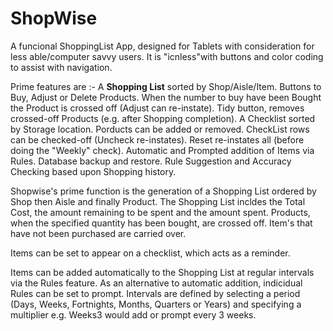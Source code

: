 # ShopWise

A funcional ShoppingList App, designed for Tablets with consideration for less able/computer savvy users. 
It is "icnless"with buttons and color coding to assist with navigation.

Prime features are :-
    A **Shopping List** sorted by Shop/Aisle/Item.
         Buttons to Buy, Adjust or Delete Products.
         When the number to buy have been Bought the Product is crossed off (Adjust can re-instate).
         Tidy button, removes crossed-off Products (e.g. after Shopping completion).
    A Checklist sorted by Storage location.
         Porducts can be added or removed.
         CheckList rows can be checked-off (Uncheck re-instates).
         Reset re-instates all (before doing the "Weekly" check).
    Automatic and Prompted addition of Items via Rules.
    Database backup and restore.
    Rule Suggestion and Accuracy Checking based upon Shopping history.
    
Shopwise's prime function is the generation of a Shopping List ordered by Shop then Aisle and finally Product.
The Shopping List incldes the Total Cost, the amount remaining to be spent and the amount spent.
Products, when the specified quantity has been bought, are crossed off.
Item's that have not been purchased are carried over.

Items can be set to appear on a checklist, which acts as a reminder.

Items can be added automatically to the Shopping List at regular intervals via the Rules feature.
As an alternative to automatic addition, indicidual Rules can be set to prompt.
Intervals are defined by selecting a period (Days, Weeks, Fortnights, Months, Quarters or Years) and
specifying a multiplier e.g. Weeks3 would add or prompt every 3 weeks.
